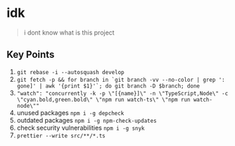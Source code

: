 # idk

> i dont know what is this project

## Key Points

1. ```git rebase -i --autosquash develop```
2. ```git fetch -p && for branch in `git branch -vv --no-color | grep ': gone]' | awk '{print $1}'`; do git branch -D $branch; done```
3. ```"watch": "concurrently -k -p \"[{name}]\" -n \"TypeScript,Node\" -c \"cyan.bold,green.bold\" \"npm run watch-ts\" \"npm run watch-node\""```
4. unused packages ```npm i -g depcheck```
5. outdated packages ```npm i -g npm-check-updates```
6. check security vulnerabilities ```npm i -g snyk```
7. ```prettier --write src/**/*.ts```